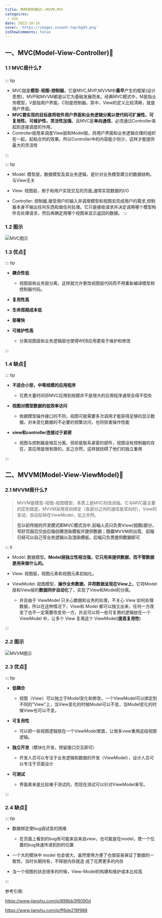 ```yaml
---
title: 两种架构模式——MVVM,MVC
categoires: 
 - Vue
date: 2022-10-16
cover: 'https://images.oceanh.top/bg03.png'
isShowComments: false
---
```


## 一、MVC(Model-View-Controller):robot:

### 1.1 MVC是什么:question:
::: tip

* MVC就是**模型-视图-控制器**。它是MVC,MVP,MVVM中**最早**产生的框架(设计思想)，MVP和MVVM都是以它为基础发展而来。经典MVC模式中，M是指业务模型，V是指用户界面，C则是控制器。其中，View的定义比较清晰，就是用户界面。
* **MVC要实现的目标是将软件用户界面和业务逻辑分离以使代码可扩展性、可复用性、可维护性、灵活性加强**，且MVC是**单向通信**，必须通过Controller来起到连接调度的作用。
* Controller层用来调度View层和Model层，将用户界面和业务逻辑合理的组织在一起，起粘合剂的效果。所以Controller中的内容能少则少，这样才能提供最大的灵活性

:::

::: tip

* Model:  模型层，数据模型及其业务逻辑，是针对业务模型建立的数据结构，与View无关

* View: 视图层，用于和用户实现交互的页面,通常实现数据的I/O

* Controller: 控制器,接受用户的输入并调用模型和视图去完成用户的需求,控制器本身不输出任何东西和做任何处理。它只是接收请求并决定调用哪个模型构件去处理请求，然后再确定用哪个视图来显示返回的数据。
  :::

### 1.2 图示

![MVC图示](https://fastly.jsdelivr.net/gh/Ocean-H1/blog_image_bed/202303051716188.png)

### 1.3 优点:rocket:

::: tip

* **耦合性低**
  * 视图层和业务层分离，这样就允许更改视图层代码而不用重新编译模型和控制器代码。

* **复用性高**

* **生命周期成本低**

* **部署快**

* **可维护性高**
  * 分离视图层和业务逻辑层也使得WEB应用更易于维护和修改

:::

### 1.4 缺点:bug:

::: tip

* **不适合小型，中等规模的应用程序**
  * 花费大量时间将MVC应用到规模并不是很大的应用程序通常会得不偿失

* **视图对模型数据的低效率访问**
  * 依据模型操作接口的不同，视图可能需要多次调用才能获得足够的显示数据。对未变化数据的不必要的频繁访问，也将损害操作性能

* **view和controller连接过于紧密**
  * 视图与控制器是相互分离，但却是联系紧密的部件，视图没有控制器的存在，其应用是很有限的，反之亦然，这样就妨碍了他们的独立重用

:::

## 二、MVVM(Model-View-ViewModel):robot:

### 2.1 MVVM是什么:question:

> MVVM是模型-视图-视图模型，本质上是MVC的改进版。它与MVC最主要的区别就是，MVVM采用双向绑定（各部分之间的通信是双向的），View的变动，自动反映在ViewModel，反之亦然。
>
> **在以前传统的开发模式即MVC模式当中**,**前端人员只负责View(视图)部分，写好页面后交由后端创建渲染模板并提供数据；随着MVVM的出现**，**前端已经可以自己写业务逻辑以及渲染模板，后端只负责提供数据即可**

::: ti

* Model: 数据模型。**Model层独立性相当强，它只用来提供数据，而不管数据是用来做什么的。**

* View: 视图层，视图元素和视图元素初始化。

* ViewModel: 视图模型，**操作业务数据，并将数据呈现在View上**。它将Model层和View层的**数据同步自动化**了，实现了View和Model的分离。
  * 并且由于 ViewModel 只关心数据和业务的处理，不关心 View 如何处理数据，所以在这种情况下，View和 Model 都可以独立出来，任何一方改变了也不一定需要改变另一方，并且可以将一些可复用的逻辑放在一个 ViewModel 中，让多个 View 复用这个 ViewModel(**提高复用性**)

:::

### 2.2 图示

![MVVM图示](https://fastly.jsdelivr.net/gh/Ocean-H1/blog_image_bed/202303051717697.png)

### 2.3 优点:rocket:

::: tip 

* **低耦合**
  * 视图（View）可以独立于Model变化和修改，一个ViewModel可以绑定到不同的"View"上，当View变化的时候Model可以不变，当Model变化的时候View也可以不变。

* **可复用性**
  * 可以把一些视图逻辑放在一个ViewModel里面，让很多view重用这段视图逻辑。

* **独立开发**（模块化开发，预留接口交互即可）
  * 开发人员可以专注于业务逻辑和数据的开发（ViewModel），设计人员可以专注于页面设计

* **可测试**
  * 界面素来是比较难于测试的，而现在测试可以针对ViewModel来写。

:::

### 2.4 缺点:bug:

::: tip

* 数据绑定使bug调试变的困难
  * 在页面上看到的bug有可能来自来自view，也可能是在model，使一个位置的bug快速传递到别的位置

* ⼀个⼤的模块中 model 也会很⼤，虽然使⽤⽅便了也很容易保证了数据的⼀致性，当时⻓期持有，不释放内存就造 成了花费更多的内存
* 当一个视图的状态很多的时候，View-Model的构建和维护成本比较高

:::



参考引用:

https://www.jianshu.com/p/898bb3f6090d

https://www.jianshu.com/p/ff6de219f988